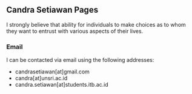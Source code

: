## Candra Setiawan Pages

I strongly believe that ability for individuals to make choices as to whom they want to entrust with various aspects of their lives.
### Email
I can be contacted via email using the following addresses:
- candrasetiawan[at]gmail.com
- candra[at]unsri.ac.id
- candra.setiawan[at]students.itb.ac.id
